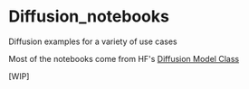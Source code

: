 # Diffusion_notebooks
Diffusion examples for a variety of use cases

Most of the notebooks come from HF's [Diffusion Model Class](https://github.com/huggingface/diffusion-models-class)

[WIP]
